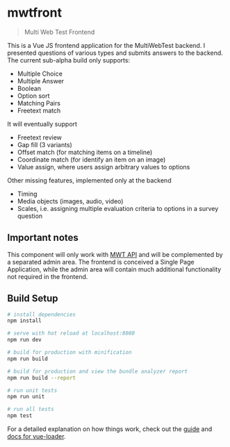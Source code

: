 # mwtfront

> Multi Web Test Frontend

This is a Vue JS frontend application for the MultiWebTest backend. I presented questions of various types and submits answers to the backend. The current sub-alpha build only supports:

* Multiple Choice
* Multiple Answer
* Boolean
* Option sort
* Matching Pairs
* Freetext match

It will eventually support

* Freetext review
* Gap fill (3 variants)
* Offset match (for matching items on a timeline)
* Coordinate match (for identify an item on an image)
* Value assign, where users assign arbitrary values to options

Other missing features, implemented only at the backend

* Timing
* Media objects (images, audio, video)
* Scales, i.e. assigning multiple evaluation criteria to options in a survey question

## Important notes

This component will only work with [MWT API](https://github.com/neilg63/mwtfront) and will be complemented by a separated admin area. The frontend is conceived a Single Page Application, while the admin area will contain much additional functionality not required in the frontend.

## Build Setup

``` bash
# install dependencies
npm install

# serve with hot reload at localhost:8080
npm run dev

# build for production with minification
npm run build

# build for production and view the bundle analyzer report
npm run build --report

# run unit tests
npm run unit

# run all tests
npm test
```

For a detailed explanation on how things work, check out the [guide](http://vuejs-templates.github.io/webpack/) and [docs for vue-loader](http://vuejs.github.io/vue-loader).
